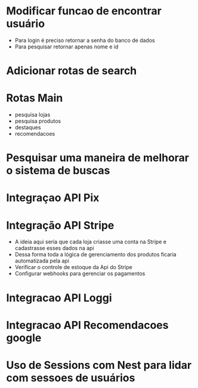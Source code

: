 # Modificar funcao de encontrar usuário
  - Para login é preciso retornar a senha do banco de dados
  - Para pesquisar retornar apenas nome e id

<!-- # Auth   -->
  <!-- - Pensar em alguma forma de separar a autenticacao de lojas e usuarios -->
  <!-- - Adicionar a verificacao de compatibilidade com o Id ja no Auth -->

<!-- # Criar validacao de cpf
  - Biblioteca de validacao br
  - Api para validar cpf e cnpj -->

# Adicionar rotas de search

<!-- # Modificar tabela de user para store
  - id
  - nome loja 
  - email
  - password
  - cpf/cnpj
    - api verificacao de cpf/cnpj
  - endereco
  - pedidos
  - produtos
    - id
    - nome
    - preco
    - quantidade provisoria (para gerenciar pedidos)
    - quantidade -->

<!-- # Criar tabela de user
  - id
  - nome
  - email
  - password
  - cpf
    - api verificacao de cpf/cnpj
  - endereco
    - api para calculo de frete
  - dados para pagamento (não obrigatorio)
  - Pedidos
    - numero de pedido
    - produtos
    - data pedido
    - status
    - total
  - Carrinho
    - produtos
    - total -->

# Rotas Main
  - pesquisa lojas
  - pesquisa produtos
  - destaques
  - recomendacoes

# Pesquisar uma maneira de melhorar o sistema de buscas

# Integraçao API Pix

# Integração API Stripe
  - A ideia aqui seria que cada loja criasse uma conta na Stripe e cadastrasse esses dados na api
  - Dessa forma toda a lógica de gerenciamento dos produtos ficaria automatizada pela api
  - Verificar o controle de estoque da Api do Stripe
  - Configurar webhooks para gerenciar os pagamentos

# Integracao API Loggi

# Integracao API Recomendacoes google

# Uso de Sessions com Nest para lidar com sessoes de usuários

